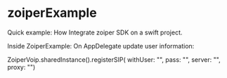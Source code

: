 # zoiperExample
Quick example: How Integrate zoiper SDK on a swift project.

Inside ZoiperExample:
On AppDelegate update user information:

ZoiperVoip.sharedInstance().registerSIP(
withUser: "<user>", pass: "<pass>", server: "<server>", proxy: "<proxy>")
